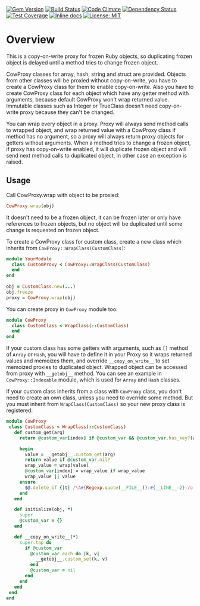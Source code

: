 [![Gem
Version](https://badge.fury.io/rb/cow_proxy.svg)](http://badge.fury.io/rb/cow_proxy)
[![Build Status](https://secure.travis-ci.org/Programatica/cow_proxy.png?branch=master)](http://travis-ci.org/Programatica/cow_proxy)
[![Code Climate](https://codeclimate.com/github/Programatica/cow_proxy/badges/gpa.svg)](https://codeclimate.com/github/Programatica/cow_proxy)
[![Dependency Status](https://gemnasium.com/Programatica/cow_proxy.png?branch=master)](https://gemnasium.com/Programatica/cow_proxy)
[![Test Coverage](https://codeclimate.com/github/Programatica/cow_proxy/badges/coverage.svg)](https://codeclimate.com/github/Programatica/cow_proxy/coverage)
[![Inline docs](https://inch-ci.org/github/Programatica/cow_proxy.svg?branch=master)](https://inch-ci.org/github/Programatica/cow_proxy)
[![License: MIT](https://img.shields.io/badge/License-MIT-blue.svg)](https://opensource.org/licenses/MIT)

Overview
========

This is a copy-on-write proxy for frozen Ruby objects, so duplicating frozen object is delayed until a method tries to change frozen object.

CowProxy classes for array, hash, string and struct are provided. Objects from other classes will be proxied without copy-on-write, you have to create a CowProxy class for them to enable copy-on-write. Also you have to create CowProxy class for each object which have any getter method with arguments, because default CowProxy won't wrap returned value. Immutable classes such as Integer or TrueClass doesn't need copy-on-write proxy because they can't be changed.

You can wrap every object in a proxy. Proxy will always send method calls to wrapped object, and wrap returned value with a CowProxy class if method has no argument, so a proxy will always return proxy objects for getters without arguments. When a method tries to change a frozen object, if proxy has copy-on-write enabled, it will duplicate frozen object and will send next method calls to duplicated object, in other case an exception is raised.

Usage
-----

Call CowProxy.wrap with object to be proxied:

```ruby
CowProxy.wrap(obj)
```

It doesn't need to be a frozen object, it can be frozen later or only have references to frozen objects, but no object will be duplicated until some change is requested on frozen object.

To create a CowProxy class for custom class, create a new class which inherits from `CowProxy::WrapClass(CustomClass)`:

```ruby
module YourModule
  class CustomProxy < CowProxy::WrapClass(CustomClass)
  end
end
  
obj = CustomClass.new(...)
obj.freeze
proxy = CowProxy.wrap(obj)
```

You can create proxy in `CowProxy` module too:

```ruby
module CowProxy
  class CustomClass < WrapClass(::CustomClass)
  end
end
```

If your custom class has some getters with arguments, such as `[]` method of `Array` or `Hash`, you will have to define it in your Proxy so it wraps returned values and memoizes them, and override `__copy_on_write__` to set memoized proxies to duplicated object. Wrapped object can be accessed from proxy with `__getobj__` method. You can see an example in `CowProxy::Indexable` module, which is used for `Array` and `Hash` classes.
 
If your custom class inherits from a class with `CowProxy` class, you don't need to create an own class, unless you need to override some method. But you must inherit from `WrapClass(CustomClass)` so your new proxy class is registered:
 
 ```ruby
module CowProxy
  class CustomClass < WrapClass(::CustomClass)
    def custom_get(arg)
      return @custom_var[index] if @custom_var && @custom_var.has_key?(arg)

      begin
        value = __getobj__.custom_get(arg)
        return value if @custom_var.nil?
        wrap_value = wrap(value)
        @custom_var[index] = wrap_value if wrap_value
        wrap_value || value
      ensure
        $@.delete_if {|t| /\A#{Regexp.quote(__FILE__)}:#{__LINE__-2}:/o =~ t} if $@
      end
    end

    def initialize(obj, *)
      super
      @custom_var = {}
    end

    def __copy_on_write__(*)
      super.tap do
        if @custom_var
          @custom_var.each do |k, v|
            __getobj__.custom_set(k, v)
          end
          @custom_var = nil
        end
      end
    end
  end
end
```
